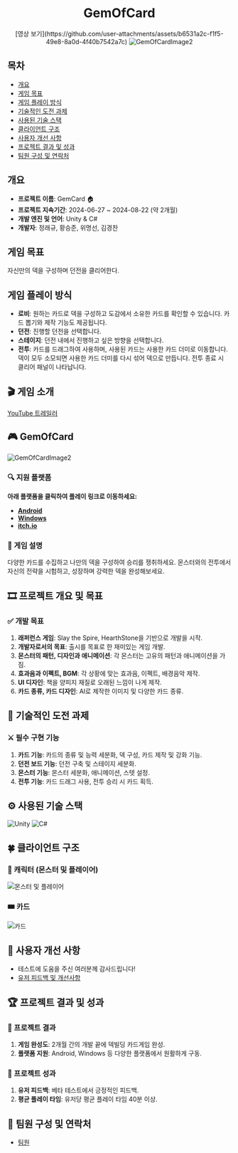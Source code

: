 <div align="center">
<h1>GemOfCard</h1>
[영상 보기](https://github.com/user-attachments/assets/b6531a2c-f1f5-49e8-8a0d-4f40b7542a7c)
<img src="https://github.com/user-attachments/assets/c785deaf-0b0b-4e81-a897-cce14d7187ed" alt="GemOfCardImage2"/>
</div>

## 목차
- [개요](#개요) 
- [게임 목표](#게임-목표)
- [게임 플레이 방식](#게임-플레이-방식)
- [기술적인 도전 과제](#기술적인-도전-과제)
- [사용된 기술 스택](#사용된-기술-스택)
- [클라이언트 구조](#클라이언트-구조)
- [사용자 개선 사항](#사용자-개선-사항)
- [프로젝트 결과 및 성과](#프로젝트-결과-및-성과)
- [팀원 구성 및 연락처](#팀원-구성-및-연락처)

## 개요
- **프로젝트 이름**: GemCard 🏠
- **프로젝트 지속기간**: 2024-06-27 ~ 2024-08-22 (약 2개월) 
- **개발 엔진 및 언어**: Unity & C#
- **개발자**: 정래규, 황승준, 위명선, 김경찬

## 게임 목표
자신만의 덱을 구성하며 던전을 클리어한다.

## 게임 플레이 방식
- **로비**: 원하는 카드로 덱을 구성하고 도감에서 소유한 카드를 확인할 수 있습니다. 카드 뽑기와 제작 기능도 제공됩니다.
- **던전**: 진행할 던전을 선택합니다.
- **스테이지**: 던전 내에서 진행하고 싶은 방향을 선택합니다.
- **전투**: 카드를 드래그하여 사용하며, 사용된 카드는 사용한 카드 더미로 이동합니다. 덱이 모두 소모되면 사용한 카드 더미를 다시 섞어 덱으로 만듭니다. 전투 종료 시 클리어 패널이 나타납니다.

## 🎬 게임 소개
[YouTube 트레일러](https://www.youtube.com/watch?v=nVaE1ML3XvI)

## 🎮 GemOfCard
![GemOfCardImage2](https://github.com/user-attachments/assets/c785deaf-0b0b-4e81-a897-cce14d7187ed)

### 🔍 지원 플랫폼
**아래 플랫폼을 클릭하여 플레이 링크로 이동하세요:**
- [**Android**](https://drive.google.com/file/d/1FxGCLCYHLZzB_ymO26xLcslgttrvR0OX/view)
- [**Windows**](https://drive.google.com/file/d/1NcAe2WxzjjX8Hji39JvzqqkxwCZSleJp/view)
- [**itch.io**](https://chungraegyu.itch.io/gemcard)

### 🧩 게임 설명
다양한 카드를 수집하고 나만의 덱을 구성하여 승리를 쟁취하세요. 몬스터와의 전투에서 자신의 전략을 시험하고, 성장하며 강력한 덱을 완성해보세요.

## 🎞 프로젝트 개요 및 목표

### ✅ 개발 목표
1. **래퍼런스 게임**: Slay the Spire, HearthStone을 기반으로 개발을 시작.
2. **개발자로서의 목표**: 출시를 목표로 한 재미있는 게임 개발.
3. **몬스터의 패턴, 디자인과 애니메이션**: 각 몬스터는 고유의 패턴과 애니메이션을 가짐.
4. **효과음과 이펙트, BGM**: 각 상황에 맞는 효과음, 이펙트, 배경음악 제작.
5. **UI 디자인**: 책을 양피지 재질로 오래된 느낌이 나게 제작.
6. **카드 종류, 카드 디자인**: AI로 제작한 이미지 및 다양한 카드 종류.

## 👊 기술적인 도전 과제

### ⚔ 필수 구현 기능
1. **카드 기능**: 카드의 종류 및 능력 세분화, 덱 구성, 카드 제작 및 강화 기능.
2. **던전 보드 기능**: 던전 구축 및 스테이지 세분화.
3. **몬스터 기능**: 몬스터 세분화, 애니메이션, 스텟 설정.
4. **전투 기능**: 카드 드래그 사용, 전투 승리 시 카드 획득.

## ⚙ 사용된 기술 스택
![Unity](https://prod-files-secure.s3.us-west-2.amazonaws.com/83c75a39-3aba-4ba4-a792-7aefe4b07895/e5739c18-b863-449d-a135-b88fc5cc8ebc/Unity.png)
![C#](https://prod-files-secure.s3.us-west-2.amazonaws.com/83c75a39-3aba-4ba4-a792-7aefe4b07895/53023e76-23a9-468a-a2c1-e73ca291e19a/C.png)

## 🍀 클라이언트 구조

### 🧐 캐릭터 (몬스터 및 플레이어)
![몬스터 및 플레이어](https://prod-files-secure.s3.us-west-2.amazonaws.com/83c75a39-3aba-4ba4-a792-7aefe4b07895/aa50a29e-5a7d-46b3-8767-6708916721f8/image.png)

### 🎟 카드
![카드](https://prod-files-secure.s3.us-west-2.amazonaws.com/83c75a39-3aba-4ba4-a792-7aefe4b07895/be0746ec-0363-4b82-a339-52d866dd12b0/image.png)

## 📌 사용자 개선 사항
- 테스트에 도움을 주신 여러분께 감사드립니다!
- [유저 피드백 및 개선사항](https://www.notion.so/7e4c98f937b24227b91c50f9e4a5dfba?pvs=21)

## 🏆 프로젝트 결과 및 성과

### 🎊 프로젝트 결과
1. **게임 완성도**: 2개월 간의 개발 끝에 덱빌딩 카드게임 완성.
2. **플랫폼 지원**: Android, Windows 등 다양한 플랫폼에서 원활하게 구동.

### 🎉 프로젝트 성과
1. **유저 피드백**: 베타 테스트에서 긍정적인 피드백.
2. **평균 플레이 타임**: 유저당 평균 플레이 타임 40분 이상.

## 📒 팀원 구성 및 연락처
- [팀원](https://www.notion.so/2aa53a4a01774a0fb6c484a43e67715e?pvs=21)
